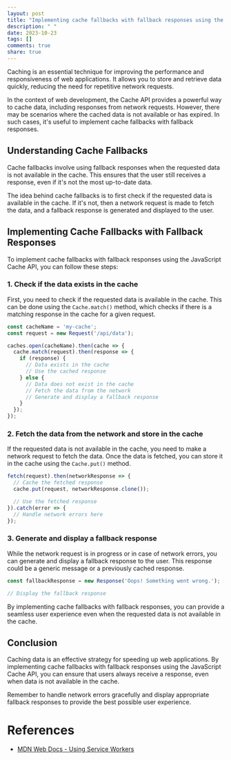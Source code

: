 ```yaml
---
layout: post
title: "Implementing cache fallbacks with fallback responses using the JavaScript Cache API"
description: " "
date: 2023-10-23
tags: []
comments: true
share: true
---
```


Caching is an essential technique for improving the performance and responsiveness of web applications. It allows you to store and retrieve data quickly, reducing the need for repetitive network requests. 

In the context of web development, the Cache API provides a powerful way to cache data, including responses from network requests. However, there may be scenarios where the cached data is not available or has expired. In such cases, it's useful to implement cache fallbacks with fallback responses.

## Understanding Cache Fallbacks

Cache fallbacks involve using fallback responses when the requested data is not available in the cache. This ensures that the user still receives a response, even if it's not the most up-to-date data.

The idea behind cache fallbacks is to first check if the requested data is available in the cache. If it's not, then a network request is made to fetch the data, and a fallback response is generated and displayed to the user.

## Implementing Cache Fallbacks with Fallback Responses

To implement cache fallbacks with fallback responses using the JavaScript Cache API, you can follow these steps:

### 1. Check if the data exists in the cache

First, you need to check if the requested data is available in the cache. This can be done using the `Cache.match()` method, which checks if there is a matching response in the cache for a given request.

```javascript
const cacheName = 'my-cache';
const request = new Request('/api/data');

caches.open(cacheName).then(cache => {
  cache.match(request).then(response => {
    if (response) {
      // Data exists in the cache
      // Use the cached response
    } else {
      // Data does not exist in the cache
      // Fetch the data from the network
      // Generate and display a fallback response
    }
  });
});
```

### 2. Fetch the data from the network and store in the cache

If the requested data is not available in the cache, you need to make a network request to fetch the data. Once the data is fetched, you can store it in the cache using the `Cache.put()` method.

```javascript
fetch(request).then(networkResponse => {
  // Cache the fetched response
  cache.put(request, networkResponse.clone());

  // Use the fetched response
}).catch(error => {
  // Handle network errors here
});
```

### 3. Generate and display a fallback response

While the network request is in progress or in case of network errors, you can generate and display a fallback response to the user. This response could be a generic message or a previously cached response.

```javascript
const fallbackResponse = new Response('Oops! Something went wrong.');

// Display the fallback response
```

By implementing cache fallbacks with fallback responses, you can provide a seamless user experience even when the requested data is not available in the cache.

## Conclusion

Caching data is an effective strategy for speeding up web applications. By implementing cache fallbacks with fallback responses using the JavaScript Cache API, you can ensure that users always receive a response, even when data is not available in the cache.

Remember to handle network errors gracefully and display appropriate fallback responses to provide the best possible user experience.

# References
- [MDN Web Docs - Using Service Workers](https://developer.mozilla.org/en-US/docs/Web/API/Cache)
